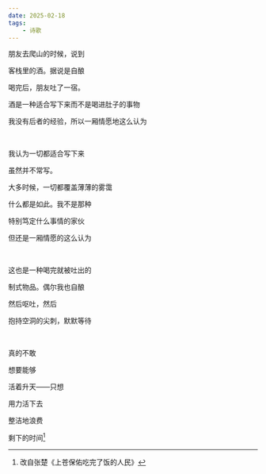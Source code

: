 ```yaml
---
date: 2025-02-18
tags:
	- 诗歌
---
```


朋友去爬山的时候，说到

客栈里的酒。据说是自酿

喝完后，朋友吐了一宿。

酒是一种适合写下来而不是喝进肚子的事物

我没有后者的经验，所以一厢情愿地这么认为

<br/>

我认为一切都适合写下来

虽然并不常写。

大多时候，一切都覆盖薄薄的雾霭

什么都是如此。我不是那种

特别笃定什么事情的家伙

但还是一厢情愿的这么认为

<br/>

这也是一种喝完就被吐出的

制式物品。偶尔我也自酿

然后呕吐，然后

抱持空洞的尖刺，默默等待

<br/>

真的不敢

想要能够

活着升天——只想

用力活下去

整洁地浪费

剩下的时间[^1]

[^1]:改自张楚《上苍保佑吃完了饭的人民》
